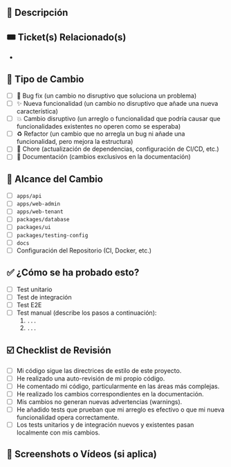 <!--
Gracias por contribuir a Auto-Vendi. 
Por favor, completa la siguiente plantilla para ayudarnos a revisar tu Pull Request de manera más eficiente.
-->

## 📝 Descripción

<!-- Describe de manera clara y concisa los cambios que estás introduciendo y el problema que resuelven. -->



## 🎟️ Ticket(s) Relacionado(s)

<!--
Si este PR resuelve uno o más tickets (Jira, Trello, GitHub Issues), enlázalos aquí.
Usa la palabra clave "Closes", "Fixes", o "Resolves" para que el issue se cierre automáticamente al fusionar el PR.
Ej: Closes #123, Fixes AV-456
-->

- 

## 🚀 Tipo de Cambio

<!-- Marca con una 'x' la opción que corresponda. -->

- [ ] 🐛 Bug fix (un cambio no disruptivo que soluciona un problema)
- [ ] ✨ Nueva funcionalidad (un cambio no disruptivo que añade una nueva característica)
- [ ] 💥 Cambio disruptivo (un arreglo o funcionalidad que podría causar que funcionalidades existentes no operen como se esperaba)
- [ ] ♻️ Refactor (un cambio que no arregla un bug ni añade una funcionalidad, pero mejora la estructura)
- [ ] 🔧 Chore (actualización de dependencias, configuración de CI/CD, etc.)
- [ ] 📖 Documentación (cambios exclusivos en la documentación)

## 🎯 Alcance del Cambio

<!-- Marca con una 'x' las áreas principales del monorepo que se ven afectadas. -->

- [ ] `apps/api`
- [ ] `apps/web-admin`
- [ ] `apps/web-tenant`
- [ ] `packages/database`
- [ ] `packages/ui`
- [ ] `packages/testing-config`
- [ ] `docs`
- [ ] Configuración del Repositorio (CI, Docker, etc.)

## ✅ ¿Cómo se ha probado esto?

<!-- 
Describe los tests que has realizado para verificar tus cambios. 
Proporciona instrucciones para que los revisores puedan reproducir los tests. 
-->

- [ ] Test unitario
- [ ] Test de integración
- [ ] Test E2E
- [ ] Test manual (describe los pasos a continuación):
  1. `...`
  2. `...`

## ☑️ Checklist de Revisión

<!-- Revisa estos puntos antes de solicitar una revisión. -->

- [ ] Mi código sigue las directrices de estilo de este proyecto.
- [ ] He realizado una auto-revisión de mi propio código.
- [ ] He comentado mi código, particularmente en las áreas más complejas.
- [ ] He realizado los cambios correspondientes en la documentación.
- [ ] Mis cambios no generan nuevas advertencias (warnings).
- [ ] He añadido tests que prueban que mi arreglo es efectivo o que mi nueva funcionalidad opera correctamente.
- [ ] Los tests unitarios y de integración nuevos y existentes pasan localmente con mis cambios.

## 📸 Screenshots o Vídeos (si aplica)

<!-- Si tus cambios afectan a la interfaz de usuario, añade screenshots o un vídeo corto para mostrar el antes y el después. -->

